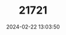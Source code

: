 ---
title: "21721"
category: "Thaumatoneura inopinata"
draft: false
date: 2024-02-22 13:03:50
languages:
  English: ["Giant Waterfall Damsel"]
---